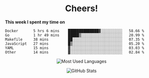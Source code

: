 <h1 align="center">Cheers!</h1>

**This week I spent my time on**
<!--START_SECTION:waka-->

```text
Docker       5 hrs 6 mins    ██████████████▓░░░░░░░░░░   58.66 %
Go           1 hr 49 mins    █████▒░░░░░░░░░░░░░░░░░░░   20.99 %
Makefile     38 mins         ██░░░░░░░░░░░░░░░░░░░░░░░   07.35 %
JavaScript   27 mins         █▒░░░░░░░░░░░░░░░░░░░░░░░   05.20 %
YAML         15 mins         ▓░░░░░░░░░░░░░░░░░░░░░░░░   03.03 %
Other        14 mins         ▓░░░░░░░░░░░░░░░░░░░░░░░░   02.84 %
```

<!--END_SECTION:waka-->

<p align="center"><img src="https://github-readme-stats.vercel.app/api/top-langs/?username=thnkrn&layout=compact&hide=html&theme=tokyonight" alt="Most Used Languages" /></p>

<p align="center"><img src="https://github-readme-stats.vercel.app/api?username=thnkrn&show_icons=true&count_private=true&theme=tokyonight" alt="GitHub Stats" /></p>

<!-- <p align="center"><a href="https://wakatime.com"><img src="https://wakatime.com/share/@thnkrn/40092326-d1bd-471b-89da-9a7c63939402.png" /></p>
 -->
